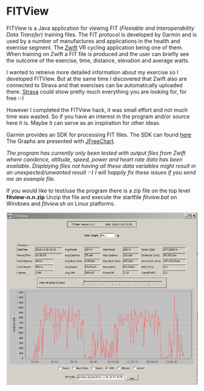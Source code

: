 ﻿
# FITView

FITView is a Java application for viewing FIT (*Flexiable and Interoperability Data Transfer*) training files. The FIT protocol is developed by Garmin and is used by a number of manufactures and applications in the health and exercise segment.
The [Zwift](https://zwift.com/) VR cycling application being one of them. When training on Zwift a FIT file is produced and the user can briefly see the outcome of the exercise, time, distance, elevation and average watts.

I wanted to retreive more detailed information about my exercise so I developed FITView. But at the same time I discovered that Zwift also are connected to Strava and that exercises can be automatically uploaded there.  [Strava](https://www.strava.com/)  could show pretty much everything you are looking for, for free :-)

However I completed the FITView hack, it was small effort and not much time was wasted.
So if you have an interest in the program and/or source here it is.  Maybe it can serve as an inspiration for other ideas. 

Garmin provides an SDK for processing FIT files. The SDK can found [here](https://www.thisisant.com/resources/fit/)
The Graphs are presented with [JFreeChart](http://www.jfree.org/jfreechart/). 

*The program has currently only been tested with output files from Zwift where candence, altitude, speed, power and heart rate data has been available. Displaying files not having all these data variables might result in an unexpected/unwanted result :-) I will happily fix these issues if you send me an example file.*

If you would like to test/use the program there is a zip file on the top level **fitview-*n.n*.zip**
Unzip the file and execute the startfile *fitview.bat* on Windows and *fitview.sh* on Linux platforms. 

![Screen Captured](Capture.PNG)








